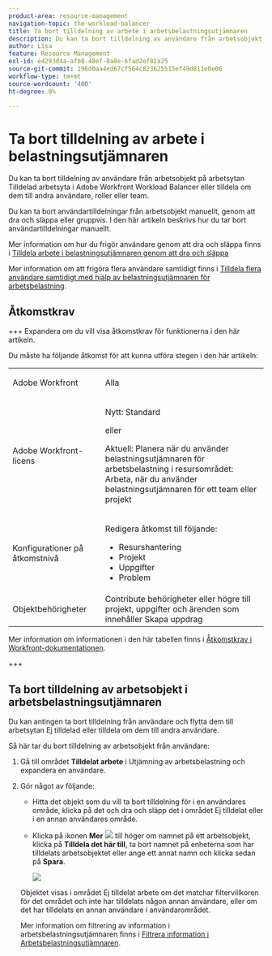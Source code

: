 ```yaml
---
product-area: resource-management
navigation-topic: the-workload-balancer
title: Ta bort tilldelning av arbete i arbetsbelastningsutjämnaren
description: Du kan ta bort tilldelning av användare från arbetsobjekt på arbetsytan Tilldelad arbetsyta i Adobe Workfront Workload Balancer eller tilldela om dem till andra användare, roller eller team.
author: Lisa
feature: Resource Management
exl-id: e4293d4a-afb8-48ef-8a8e-6fad2ef82a25
source-git-commit: 196d0aa4ed67cf564c823625515ef49d811e0e06
workflow-type: tm+mt
source-wordcount: '400'
ht-degree: 0%

---
```


# Ta bort tilldelning av arbete i belastningsutjämnaren

Du kan ta bort tilldelning av användare från arbetsobjekt på arbetsytan Tilldelad arbetsyta i Adobe Workfront Workload Balancer eller tilldela om dem till andra användare, roller eller team.

Du kan ta bort användartilldelningar från arbetsobjekt manuellt, genom att dra och släppa eller gruppvis. I den här artikeln beskrivs hur du tar bort användartilldelningar manuellt.

Mer information om hur du frigör användare genom att dra och släppa finns i [Tilldela arbete i belastningsutjämnaren genom att dra och släppa](../../resource-mgmt/workload-balancer/assign-work-in-workload-balancer-by-drag-and-drop.md)

Mer information om att frigöra flera användare samtidigt finns i [Tilldela flera användare samtidigt med hjälp av belastningsutjämnaren för arbetsbelastning](../../resource-mgmt/workload-balancer/assign-work-in-workload-balancer-in-bulk.md).

## Åtkomstkrav

+++ Expandera om du vill visa åtkomstkrav för funktionerna i den här artikeln.

Du måste ha följande åtkomst för att kunna utföra stegen i den här artikeln:

<table style="table-layout:auto"> 
 <col> 
 <col> 
 <tbody> 
  <tr> 
   <td role="rowheader">Adobe Workfront</td> 
   <td> <p>Alla </p> </td> 
  </tr>
  <tr> 
   <td role="rowheader">Adobe Workfront-licens</td> 
   <td><p>Nytt: Standard</p>
       <p>eller</p>
       <p>Aktuell: Planera när du använder belastningsutjämnaren för arbetsbelastning i resursområdet:</br>
       Arbeta, när du använder belastningsutjämnaren för ett team eller projekt</p></td>
  </tr> 
  <tr> 
   <td role="rowheader">Konfigurationer på åtkomstnivå</td> 
   <td> <p>Redigera åtkomst till följande:</p> 
    <ul> 
     <li>Resurshantering</li> 
     <li>Projekt</li> 
     <li>Uppgifter</li> 
     <li>Problem</li> 
    </ul></td>
  </tr> 
  <tr> 
   <td role="rowheader">Objektbehörigheter</td> 
   <td>Contribute behörigheter eller högre till projekt, uppgifter och ärenden som innehåller Skapa uppdrag</td> 
  </tr> 
 </tbody> 
</table>

Mer information om informationen i den här tabellen finns i [Åtkomstkrav i Workfront-dokumentationen](/help/quicksilver/administration-and-setup/add-users/access-levels-and-object-permissions/access-level-requirements-in-documentation.md).

+++

## Ta bort tilldelning av arbetsobjekt i arbetsbelastningsutjämnaren

Du kan antingen ta bort tilldelning från användare och flytta dem till arbetsytan Ej tilldelad eller tilldela om dem till andra användare.

Så här tar du bort tilldelning av arbetsobjekt från användare:

1. Gå till området **Tilldelat arbete** i Utjämning av arbetsbelastning och expandera en användare.
1. Gör något av följande:

   * Hitta det objekt som du vill ta bort tilldelning för i en användares område, klicka på det och dra och släpp det i området Ej tilldelat eller i en annan användares område.
   * Klicka på ikonen **Mer** ![](assets/more-icon-task-list.png) till höger om namnet på ett arbetsobjekt, klicka på **Tilldela det här till**, ta bort namnet på enheterna som har tilldelats arbetsobjektet eller ange ett annat namn och klicka sedan på **Spara**.

     ![](assets/assign-this-to-link-from-task-wb-nwe-350x104.png)

   Objektet visas i området Ej tilldelat arbete om det matchar filtervillkoren för det området och inte har tilldelats någon annan användare, eller om det har tilldelats en annan användare i användarområdet.

   Mer information om filtrering av information i arbetsbelastningsutjämnaren finns i [Filtrera information i Arbetsbelastningsutjämnaren](../../resource-mgmt/workload-balancer/filter-information-workload-balancer.md).
